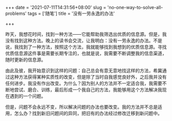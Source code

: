 +++
date = '2021-07-11T14:31:56+08:00'
slug = 'no-one-way-to-solve-all-problems'
tags = ['随笔']
title = '没有一劳永逸的办法'

+++

昨天，我想花时间，找到一种方法——它能帮助我筛选出优质的信息源。但是，我没有找到这种方法。晚上的读书会交流，让我明白：没有一劳永逸的办法。不是说，我找到了一种方法，按照这个方法，我就能够找到我想到的优质信息源。寻找优质信息源这件事是需要长期专注的，也就是说，我需要不断调整我的信息渠道，随时更新的信息源。

由此及彼，我开始意识到这样的问题：自己总会有意无意地找这样的方法，希冀通过这种方法获得某种实质性的改变，但是除了当时自我感觉良好外，之后我并没有任何进步。我没有作出改变。为什么？因为别人的方法并不一定适合我，我需要不断地尝试、磨合、训练，最后形成一个我自己的方法，我能够用这个方法解决我现在遇到的一个问题。

但是，问题不会永远不变，所以解决问题的办法也要改变。我的方法并不总是适用，怎么办？找到新旧问题间的异同，把旧有的办法经过修改迁移到新问题中。
